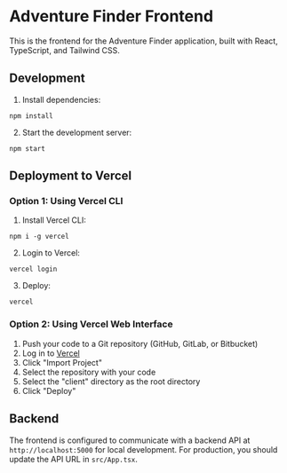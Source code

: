 # Adventure Finder Frontend

This is the frontend for the Adventure Finder application, built with React, TypeScript, and Tailwind CSS.

## Development

1. Install dependencies:
```
npm install
```

2. Start the development server:
```
npm start
```

## Deployment to Vercel

### Option 1: Using Vercel CLI

1. Install Vercel CLI:
```
npm i -g vercel
```

2. Login to Vercel:
```
vercel login
```

3. Deploy:
```
vercel
```

### Option 2: Using Vercel Web Interface

1. Push your code to a Git repository (GitHub, GitLab, or Bitbucket)
2. Log in to [Vercel](https://vercel.com)
3. Click "Import Project"
4. Select the repository with your code
5. Select the "client" directory as the root directory
6. Click "Deploy"

## Backend

The frontend is configured to communicate with a backend API at `http://localhost:5000` for local development. For production, you should update the API URL in `src/App.tsx`. 